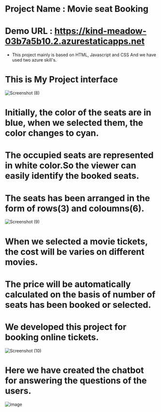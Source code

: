 # Project Name : Movie seat Booking

# Demo URL : https://kind-meadow-03b7a5b10.2.azurestaticapps.net

* This project mainly is based on HTML, Javascript and CSS And we have used two azure skill's.

# This is My Project interface
![Screenshot (8)](https://user-images.githubusercontent.com/119611171/205322311-c83e5c71-c2c2-4384-896b-26db40973e14.png)

# Initially, the color of the seats are in blue, when we selected them, the color changes to cyan.
# The occupied seats are represented in white color.So the viewer can easily identify the booked seats.
# The seats has been arranged in the form of rows(3) and coloumns(6).
![Screenshot (9)](https://user-images.githubusercontent.com/119611171/205332735-7b4ba0fd-4731-4fc9-8a66-da995bbbe4f2.png)
# When we selected a movie tickets, the cost will be varies on different movies.
# The price will be automatically calculated on the basis of number of seats has been booked or selected.
# We developed this project for booking online tickets.
![Screenshot (10)](https://user-images.githubusercontent.com/119611171/205344707-877b534b-5a8b-46cb-9173-77c16d8e4242.png)
# Here we have created the chatbot for answering the questions of the users.
![image](https://user-images.githubusercontent.com/119611171/205354804-a403f420-1f64-44bc-84f5-e76a318bfa85.png)

